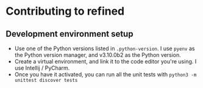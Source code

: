 # Contributing to refined

## Development environment setup

* Use one of the Python versions listed in `.python-version`. I use `pyenv` as
  the Python version manager, and v3.10.0b2 as the Python version.
* Create a virtual environment, and link it to the code editor you're using. I
  use Intellij / PyCharm.
* Once you have it activated, you can run all the unit tests with
  `python3 -m unittest discover tests`
